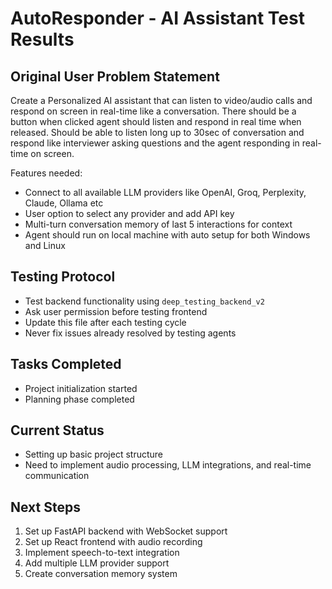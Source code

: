 # AutoResponder - AI Assistant Test Results

## Original User Problem Statement
Create a Personalized AI assistant that can listen to video/audio calls and respond on screen in real-time like a conversation. There should be a button when clicked agent should listen and respond in real time when released. Should be able to listen long up to 30sec of conversation and respond like interviewer asking questions and the agent responding in real-time on screen.

Features needed:
- Connect to all available LLM providers like OpenAI, Groq, Perplexity, Claude, Ollama etc
- User option to select any provider and add API key
- Multi-turn conversation memory of last 5 interactions for context
- Agent should run on local machine with auto setup for both Windows and Linux

## Testing Protocol
- Test backend functionality using `deep_testing_backend_v2`
- Ask user permission before testing frontend
- Update this file after each testing cycle
- Never fix issues already resolved by testing agents

## Tasks Completed
- Project initialization started
- Planning phase completed

## Current Status
- Setting up basic project structure
- Need to implement audio processing, LLM integrations, and real-time communication

## Next Steps
1. Set up FastAPI backend with WebSocket support
2. Set up React frontend with audio recording
3. Implement speech-to-text integration
4. Add multiple LLM provider support
5. Create conversation memory system